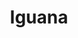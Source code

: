 ---
title: Iguana
date: 
draft: false

# descripcion
description : Iguana

materials: Plata 925

color: Plateado

dimensions: 1,5cm x 3,3cm

code: 02-14-0203

type: "Dijes"

categories: []

# Images
# first image will be shown in the product page
images:
  # - image: "images/path_to_image"
  # La ubicacion de las imagenes es imagenes/Dijes/Dijes.Plata/02-14-0203-iguana
  - image: "./images/dijes/plata/02-14-0203-iguana.JPG"
---